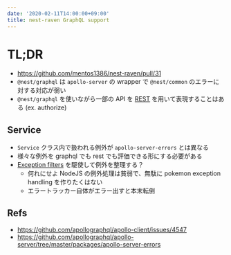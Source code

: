 ```yaml
---
date: '2020-02-11T14:00:00+09:00'
title: nest-raven GraphQL support
---
```


# TL;DR

- <https://github.com/mentos1386/nest-raven/pull/31>
- `@nest/graphql` は `apollo-server` の wrapper で `@nest/common`
  のエラーに対する対応が弱い
- `@nest/graphql` を使いながら一部の API を
  [REST](https://docs.nestjs.com/controllers) を用いて表現することはある (ex.
  authorize)

## Service

- `Service` クラス内で扱われる例外が `apollo-server-errors` とは異なる
- 様々な例外を graphql でも rest でも評価できる形にする必要がある
- [Exception filters](https://docs.nestjs.com/exception-filters)
  を駆使して例外を整理する？
  - 何れにせよ NodeJS の例外処理は貧弱で、無駄に pokemon exception handling
    を作りたくはない
  - エラートラッカー自体がエラー出すと本末転倒

## Refs

- <https://github.com/apollographql/apollo-client/issues/4547>
- <https://github.com/apollographql/apollo-server/tree/master/packages/apollo-server-errors>
